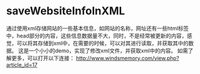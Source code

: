 # saveWebsiteInfoInXML
通过使用xml存储网站的一些基本信息，如网站的名称，网址还有一些html标签中，head部分的内容，这些信息数据量不大，同时，不是经常被更新的内容，感觉，可以将其存储到xml中，在需要的时候，可以对其进行读取，并获取其中的数据。
这是一个小小的demo，实现了修改xml文件，并获取xml中的内容。
如需了解更多，可以打开以下连接：
http://www.windsmemory.com/view.php?article_id=17
